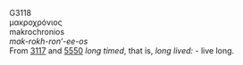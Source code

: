 <body>
  <p>G3118<br>  μακροχρόνιος  <br> makrochronios  <br><i>mak-rokh-ron‘-ee-os </i><br>From <a href="g3117.htm">3117</a> and <a href="g5550.htm">5550</a>  <i>long</i> <i>timed</i>, that is, <i>long</i> <i>lived:</i> - live long.<br></p>
 </body>